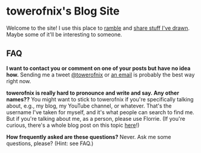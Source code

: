 # towerofnix's Blog Site

Welcome to the site! I use this place to [ramble](archive/text.html) and
[share stuff I've drawn](archive/art.html). Maybe some of it'll be interesting
to someone.

## FAQ

**I want to contact you or comment on one of your posts but have no idea how.**
Sending me a tweet [@towerofnix][twitter] or [an email][guess] is probably the
best way right now.

**towerofnix is really hard to pronounce and write and say. Any other names??**
You might want to stick to towerofnix if you're specifically talking about,
e.g., my blog, my YouTube channel, or whatever. That's the username I've taken
for myself, and it's what people can search to find me. But if you're talking
about me, as a person, please use Florrie. (If you're curious, there's a whole
blog post on this topic [here][usernames-post]!)

**How frequently asked are these questions?** Never. Ask me some questions,
please? (Hint: see FAQ.)

  [twitter]: https://twitter.com/towerofnix
  [guess]: https://en.wiktionary.org/wiki/guess#TRY-GMAIL
  [usernames-post]: posts/20-on-confusion-related-to-my-usernames.html
